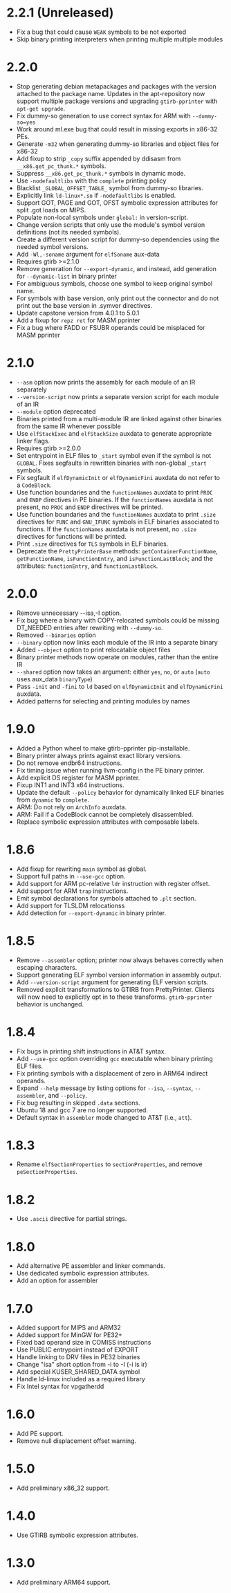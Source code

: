 # 2.2.1 (Unreleased)

  * Fix a bug that could cause `WEAK` symbols to be not exported
  * Skip binary printing interpreters when printing multiple multiple modules

# 2.2.0

  * Stop generating debian metapackages and packages with the version attached
    to the package name. Updates in the apt-repository now support multiple
    package versions and upgrading `gtirb-pprinter` with `apt-get upgrade`.
  * Fix dummy-so generation to use correct syntax for ARM with `--dummy-so=yes`
  * Work around ml.exe bug that could result in missing exports in x86-32 PEs.
  * Generate `-m32` when generating dummy-so libraries and object files for x86-32
  * Add fixup to strip `_copy` suffix appended by ddisasm from `__x86.get_pc_thunk.*` symbols.
  * Suppress `__x86.get_pc_thunk.*` symbols in dynamic mode.
  * Use `-nodefaultlibs` with the `complete` printing policy
  * Blacklist `_GLOBAL_OFFSET_TABLE_` symbol from dummy-so libraries.
  * Explicitly link `ld-linux*.so` if `-nodefaultlibs` is enabled.
  * Support GOT, PAGE and GOT, OFST symbolic expression attributes for split .got loads on MIPS.
  * Populate non-local symbols under `global:` in version-script.
  * Change version scripts that only use the module's symbol version
    definitions (not its needed symbols).
  * Create a different version script for dummy-so dependencies using the
    needed symbol versions.
  * Add `-Wl,-soname` argument for `elfSoname` aux-data
  * Requires gtirb >=2.1.0
  * Remove generation for `--export-dynamic`, and instead, add generation for `--dynamic-list` in binary printer
  * For ambiguous symbols, choose one symbol to keep original symbol name.
  * For symbols with base version, only print out the connector and do not
    print out the base version in .symver directives.
  * Update capstone version from 4.0.1 to 5.0.1
  * Add a fixup for `repz ret` for MASM pprinter
  * Fix a bug where FADD or FSUBR operands could be misplaced for MASM pprinter

# 2.1.0
  * `--asm` option now prints the assembly for each module of an IR separately
  * `--version-script` now prints a separate version script for each module
    of an IR
  * `--module` option deprecated
  * Binaries printed from a multi-module IR are linked against other binaries from the
    same IR whenever possible
  * Use `elfStackExec` and `elfStackSize` auxdata to generate appropriate linker flags.
  * Requires gtirb >=2.0.0
  * Set entrypoint in ELF files to `_start` symbol even if the symbol is not
    `GLOBAL`. Fixes segfaults in rewritten binaries with non-global `_start`
    symbols.
  * Fix segfault if `elfDynamicInit` or `elfDynamicFini` auxdata do not refer
    to a `CodeBlock`.
  * Use function boundaries and the `functionNames` auxdata to print `PROC` and `ENDP` directives in PE binaries.
    If the `functionNames` auxdata is not present, no `PROC` and `ENDP` directives will be printed.
  * Use function boundaries and the `functionNames` auxdata to print `.size`
    directives for `FUNC` and `GNU_IFUNC` symbols in ELF binaries associated to functions.
    If the `functionNames` auxdata is not present, no `.size` directives for functions will be printed.
  * Print `.size` directives for `TLS` symbols in ELF binaries.
  * Deprecate the `PrettyPrinterBase` methods: `getContainerFunctionName`, `getFunctionName`, `isFunctionEntry`, and `isFunctionLastBlock`; and
    the attributes: `functionEntry`, and `functionLastBlock`.

# 2.0.0
  * Remove unnecessary --isa,-I option.
  * Fix bug where a binary with COPY-relocated symbols could be missing
    DT_NEEDED entries after rewriting with `--dummy-so`.
  * Removed `--binaries` option
  * `--binary` option now links each module of the IR into a separate binary
  * Added `--object` option to print relocatable object files
  * Binary printer methods now operate on modules, rather than the entire IR
  * `--shared` option now takes an argument: either `yes`, `no`, or `auto` (`auto` uses aux_data `binaryType`)
  * Pass `-init` and `-fini` to `ld` based on `elfDynamicInit` and `elfDynamicFini` auxdata.
  * Added patterns for selecting and printing modules by names


# 1.9.0
  * Added a Python wheel to make gtirb-pprinter pip-installable.
  * Binary printer always prints against exact library versions.
  * Do not remove endbr64 instructions.
  * Fix timing issue when running llvm-config in the PE binary printer.
  * Add explicit DS register for MASM pprinter.
  * Fixup INT1 and INT3 x64 instructions.
  * Update the default `--policy` behavior for dynamically linked ELF binaries from `dynamic` to `complete`.
  * ARM: Do not rely on `ArchInfo` auxdata.
  * ARM: Fail if a CodeBlock cannot be completely disassembled.
  * Replace symbolic expression attributes with composable labels.

# 1.8.6
  * Add fixup for rewriting `main` symbol as global.
  * Support full paths in `--use-gcc` option.
  * Add support for ARM pc-relative `ldr` instruction with register offset.
  * Add support for ARM `trap` instructions.
  * Emit symbol declarations for symbols attached to `.plt` section.
  * Add support for TLSLDM relocationss
  * Add detection for `--export-dynamic` in binary printer.

# 1.8.5
  * Remove `--assembler` option; printer now always behaves correctly when
    escaping characters.
  * Support generating ELF symbol version information in assembly output.
  * Add `--version-script` argument for generating ELF version scripts.
  * Removed explicit transformations to GTIRB from PrettyPrinter. Clients
    will now need to explicitly opt in to these transforms. `gtirb-pprinter`
    behavior is unchanged.

# 1.8.4

  * Fix bugs in printing shift instructions in AT&T syntax.
  * Add `--use-gcc` option overriding `gcc` executable when binary printing ELF files.
  * Fix printing symbols with a displacement of zero in ARM64 indirect operands.
  * Expand `--help` message by listing options for `--isa`, `--syntax`, `--assembler`, and `--policy`.
  * Fix bug resulting in skipped `.data` sections.
  * Ubuntu 18 and gcc 7 are no longer supported.
  * Default syntax in `assembler` mode changed to AT&T (i.e., `att`).

# 1.8.3

  * Rename `elfSectionProperties` to `sectionProperties`, and remove
  `peSectionProperties`.

# 1.8.2

  * Use `.ascii` directive for partial strings.

# 1.8.0

  * Add alternative PE assembler and linker commands.
  * Use dedicated symbolic expression attributes.
  * Add an option for assembler

# 1.7.0

  * Added support for MIPS and ARM32
  * Added support for MinGW for PE32+
  * Fixed bad operand size in COMISS instructions
  * Use PUBLIC entrypoint instead of EXPORT
  * Handle linking to DRV files in PE32 binaries
  * Change "isa" short option from -i to -I (-i is ir)
  * Add special KUSER_SHARED_DATA symbol
  * Handle ld-linux included as a required library
  * Fix Intel syntax for vpgatherdd

# 1.6.0

  * Add PE support.
  * Remove null displacement offset warning.

# 1.5.0

  * Add preliminary x86_32 support.

# 1.4.0

  * Use GTIRB symbolic expression attributes.

# 1.3.0

  * Add preliminary ARM64 support.
